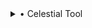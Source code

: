 <details>
<summary>• Celestial Tool</summary>

Celestial Tool is a versatile Python-based tool designed for a variety of tasks ranging from IP and domain analysis to web scraping. The tool is built with convenience in mind, providing a user-friendly interface for users to access a range of functions.

## Key Features:
- **IP and Domain Information:** Retrieve detailed information about your IP address or any other IP/domain, including location details using the IP2Location API.
- **Ping IP:** Check the connectivity to a specific IP address using the built-in ping functionality.
- **Website/Page Downloader:** Download web pages or entire websites effortlessly with options to specify the project folder and name.
- **WHOIS Lookup:** Gather WHOIS information for both domains and IP addresses.
- **Nickname Finder:** Search for a given nickname across multiple platforms, providing links to profiles associated with that nickname.
- **Program Information:** Get insights into the modules and libraries used in the program.

## Dependencies:
- Colorama
- Requests
- Fade
- Python-whois
- Pywebcopy
- Validators
- BeautifulSoup

## Usage:
1. Clone the repository: `git clone https://github.com/СelestialEcho/Celestial-Tool.git`
2. Navigate to the project directory: `cd Celestial-Tool`
3. Run the program: `python celestial_tool.py`

## Author:
This tool is created by CelestialEcho. Find me on GitHub: https://github.com/CelestialEcho

Celestial Tool is an ongoing project, and your feedback and contributions are highly appreciated. Feel free to open issues or pull requests to enhance the functionality or report any bugs you may encounter.


</details>
